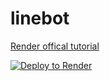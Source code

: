 # linebot

[Render offical tutorial](https://render.com/docs/deploy-to-render)

[![Deploy to Render](https://render.com/images/deploy-to-render-button.svg)](https://render.com/deploy)
